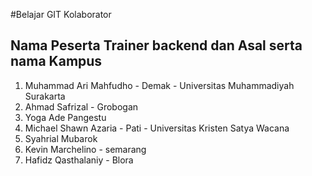 #Belajar GIT Kolaborator

## Nama Peserta Trainer backend dan Asal serta nama Kampus

1. Muhammad Ari Mahfudho - Demak - Universitas Muhammadiyah Surakarta
2. Ahmad Safrizal - Grobogan
3. Yoga Ade Pangestu
4. Michael Shawn Azaria - Pati - Universitas Kristen Satya Wacana
5. Syahrial Mubarok
6. Kevin Marchelino - semarang
7. Hafidz Qasthalaniy - Blora
